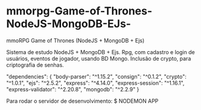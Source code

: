 # mmorpg-Game-of-Thrones-NodeJS-MongoDB-EJs-
mmoRPG Game of Thrones (NodeJS + MongoDB + Ejs)

Sistema de estudo NodeJS + MongoDB + Ejs.
Rpg, com cadastro e login de usuários, eventos de jogador, usando BD Mongo.
Inclusão de crypto, para criptografia de senhas.

"dependencies": {
    "body-parser": "^1.15.2",
    "consign": "^0.1.2",
    "crypto": "^1.0.1",
    "ejs": "^2.5.2",
    "express": "^4.14.0",
    "express-session": "^1.16.1",
    "express-validator": "^2.20.8",
    "mongodb": "^2.2.9"
  }
  
 Para rodar o servidor de desenvolvimento: 
$ NODEMON APP

